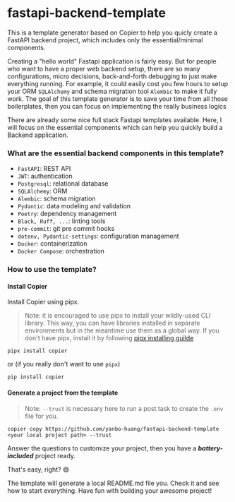 # fastapi-backend-template 

This is a template generator based on Copier to help you quicly create a FastAPI backend project, which includes only the essential/minimal components.

Creating a "hello world" Fastapi application is fairly easy. But for people who want to have a proper web backend setup, there are so many configurations, micro decisions, back-and-forth debugging to just make everything running.
For example, it could easily cost you few hours to setup your ORM `SQLAlchemy` and schema migration tool `Alembic` to make it fully work. The goal of this template generator is to save your time from all those boilerplates, then you can focus on implementing the really business logics

There are already some nice full stack Fastapi templates available. Here, I will focus on the essential components which can help you quickly build a Backend application.

### What are the essential backend components in this template?

- `FastAPI`: REST API
- `JWT`: authentication
- `Postgresql`: relational database
- `SQLAlchemy`: ORM
- `Alembic`: schema migration
- `Pydantic`: data modeling and validation
- `Poetry`: dependency management
- `Black, Ruff, ...`: linting tools
- `pre-commit`: git pre commit hooks
- `dotenv, Pydantic-settings`: configuration management
- `Docker`: containerization
- `Docker Compose`: orchestration

### How to use the template?

#### Install Copier

Install Copier using pipx.
> Note: it is encouraged to use pipx to install your wildly-used CLI library. This way, you can have libraries installed in separate environments but in the meantime use them as a global way.
If you don't have pipx, install it by following [pipx installing guilde](https://github.com/pypa/pipx?tab=readme-ov-file#install-pipx)
```shell
pipx install copier
```

or (if you really don't want to use `pipx`)

```shell
pip install copier
```

#### Generate a project from the template

> Note: `--trust` is necessary here to run a post task to create the `.env` file for you.
```shell
copier copy https://github.com/yanbo-huang/fastapi-backend-template <your local project path> --trust
```

Answer the questions to customize your project, then you have a **_battery-included_** project ready.

That's easy, right? 😄

The template will generate a local README.md file you. Check it and see how to start everything. Have fun with building your awesome project!

